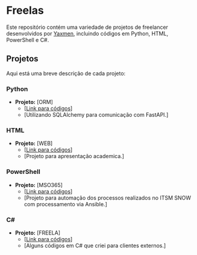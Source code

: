# Freelas

Este repositório contém uma variedade de projetos de freelancer desenvolvidos por [Yaxmen](https://github.com/Yaxmen), incluindo códigos em Python, HTML, PowerShell e C#.

## Projetos

Aqui está uma breve descrição de cada projeto:

### Python

- **Projeto:** [ORM]
  - [[Link para códigos](https://github.com/Yaxmen/Freelas/blob/main/Python/ORM.py)]
  - [Utilizando SQLAlchemy para comunicação com FastAPI.]

### HTML

- **Projeto:** [WEB]
  - [[Link para códigos](https://github.com/Yaxmen/Freelas/blob/main/HTML/Main.html)]
  - [Projeto para apresentação academica.]

### PowerShell

- **Projeto:** [MSO365]
  - [[Link para códigos](https://github.com/Yaxmen/Freelas/blob/main/Shell%20Script/AprovadorO365.ps1)]
  - [Projeto para automação dos processos realizados no ITSM SNOW com processamento via Ansible.]

### C#

- **Projeto:** [FREELA]
  - [[Link para códigos](https://github.com/Yaxmen/Freelas/blob/main/C%23/GerenciaEstoqLoja.cs)]
  - [Alguns códigos em C# que criei para clientes externos.]
